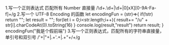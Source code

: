 1.写一个正则表达式 匹配所有 Number 直接量
	/\d+\.\d+|\d+|0[xX][0-9A-Fa-f]+/g
2.写一个 UTF-8 Encoding 的函数
	let encodingFun = (str)=>{
		if(!str) return "";
		let result = "";
		for(let i = 0;i<str.length;i++){
			result+= "/u" + str[i].charCodeAt(0).toString(16)
		}
		console.log(result,"result")
		return result;
	}
	encodingFun("我是个假前端")
3.写一个正则表达式，匹配所有的字符串直接量，单引号和双引号
	/\'+|\"+|.+\'.+|.+\"+\/+/g
